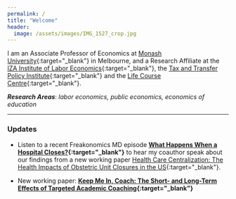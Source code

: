 ```yaml
---
permalink: /
title: "Welcome"
header:
  image: /assets/images/IMG_1527_crop.jpg
---
```


I am an Associate Professor of Economics at [Monash University](https://research.monash.edu/en/persons/stefanie-fischer){:target="_blank"} in Melbourne, and a Research Affiliate at the [IZA Institute of Labor Economics](https://www.iza.org/){:target="_blank"}, the [Tax and Transfer Policy Institute](https://taxpolicy.crawford.anu.edu.au/){:target="_blank"} and the [Life Course Centre](https://lifecoursecentre.org.au/){:target="_blank"}.

***Research Areas***: *labor economics, public economics, economics of education*

---

### Updates

- Listen to a recent Freakonomics MD episode **[What Happens When a Hospital Closes?](https://freakonomics.com/podcast/what-happens-when-a-hospital-closes/){:target="_blank"}** to hear my coauthor speak about our findings from a new working paper [Health Care Centralization: The Health Impacts of Obstetric Unit Closures in the US](/assets/docs/frw_reduced_form_manuscript.pdf){:target="_blank"}. 

- New working paper: **[Keep Me In, Coach: The Short- and Long-Term Effects of Targeted Academic Coaching](/assets/docs/coaching_v6.pdf){:target="_blank"}**

